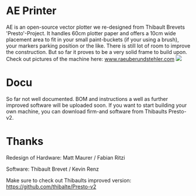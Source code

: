 # AE Printer
AE is an open-source vector plotter we re-designed from Thibault Brevets 'Presto'-Project. It handles 60cm plotter paper and offers a 10cm wide placement area to fit in your small paint-buckets (if your using a brush), your markers parking position or the like. There is still lot of room to improve the construction. But so far it proves to be a very solid frame to build upon.
Check out pictures of the machine here: www.raeuberundstehler.com
![](https://github.com/raeuberstehler/AEPrinter/blob/master/Images/AE_9.png?raw=true)
# Docu
So far not well documented. BOM and instructions a well as further improved software will be uploaded soon. If you want to start building your own machine, you can download firm-and software from Thibaults Presto-v2.




# Thanks
Redesign of Hardware: Matt Maurer / Fabian Ritzi

Software: Thibault Brevet / Kevin Renz

Make sure to check out Thibaults improved version: https://github.com/thibalte/Presto-v2
